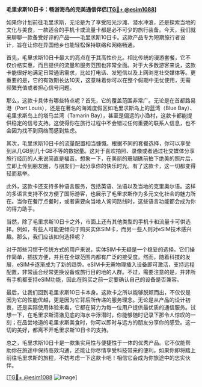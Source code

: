 **毛里求斯10日卡：畅游海岛的完美通信伴侣[[TG💪+ @esim1088](https://t.me/s/esim1088)]**

如果你计划前往毛里求斯，无论是为了享受阳光沙滩、潜水冲浪，还是探索当地的文化与美食，一款适合的手机卡或流量卡都是必不可少的旅行装备。今天，我们就来聊聊一款备受好评的产品——毛里求斯10日卡。这款产品专为短期旅行者设计，旨在让你在异国他乡也能轻松保持联络和网络畅通。

首先，毛里求斯10日卡最大的亮点在于其高性价比。相比传统的漫游套餐，它不仅价格实惠，而且提供的流量和服务范围也非常全面。对于大多数游客来说，这款卡能很好地满足日常通讯需求，比如打电话、发短信以及上网浏览社交媒体等。更重要的是，它的有效期长达10天，这意味着你可以在整个假期中无忧使用，无需频繁充值或者担心信号问题。

那么，这款卡具体有哪些特点呢？首先，它的覆盖范围非常广。无论是在首都路易港（Port Louis），还是在著名的海滩度假区如毛里求斯岛上的蓝湾（Blue Bay）、毛里求斯岛上的塔马兰湾（Tamarin Bay），甚至是偏远的小渔村，这款卡都能提供稳定的信号支持。这使得你在旅行过程中不会错过任何重要的联系人信息，也不会因为找不到网络而感到焦虑。

其次，毛里求斯10日卡的流量配置相当慷慨。根据不同的套餐选择，你可以享受到从几GB到几十GB不等的数据量。这对于喜欢拍照、录像或者通过社交媒体分享旅行经历的人来说简直是福音。想象一下，在美丽的珊瑚礁前拍下绝美的照片后，立即上传到朋友圈，与朋友们一起分享你的快乐时光。有了这款卡，这一切都变得轻而易举。

此外，这款卡还支持多种语言服务，包括英语、法语以及当地的克里奥尔语。这样的多语言支持不仅方便了国际游客，也展示了毛里求斯作为多元文化社会的魅力所在。当你在餐厅点餐时，或者需要向当地人询问路线时，这些语言功能都会成为你的得力助手。

当然，除了毛里求斯10日卡之外，市面上还有其他类型的手机卡和流量卡可供选择。例如，有些人可能更倾向于购买实体SIM卡，而另一些人则对eSIM技术感兴趣。那么，我们应该如何选择呢？

对于那些习惯于传统方式的用户来说，实体SIM卡无疑是一个稳妥的选择。它们操作简单，插拔方便，并且在全球范围内都有广泛的接受度。然而，随着科技的发展，eSIM卡逐渐成为了新的趋势。eSIM卡无需物理插入设备即可激活，支持远程配置，非常适合经常更换设备或旅行目的地的人群。不过，需要注意的是，并非所有手机都支持eSIM功能，因此在购买之前一定要确认自己的设备是否兼容。

最后，让我们回到毛里求斯10日卡本身。这款卡之所以能够脱颖而出，不仅仅是因为它的性能优越，更是因为它背后所传递的服务理念。无论是从产品的设计初衷，还是实际使用体验来看，它都在努力为每一位用户提供最优质的通信服务。试想一下，在毛里求斯清澈见底的海水中浮潜时，你能够随时记录下那令人惊叹的一刻；在品尝地道的毛里求斯美食时，你可以即时与远方的朋友分享你的感受。这一切的美好，都离不开毛里求斯10日卡的支持。

总之，毛里求斯10日卡是一款集实用性与便捷性于一体的优秀产品。它不仅能帮助你在旅途中保持高效沟通，还能让你尽情享受科技带来的便利。如果你即将踏上前往毛里求斯的旅程，不妨考虑一下这款卡吧！相信它会成为你旅途中的忠实伙伴。

[[TG💪+ @esim1088](https://t.me/s/esim1088) ![Image](https://i.postimg.cc/4NQfJmqS/Snipaste-2025-05-13-00-14-12.png)]